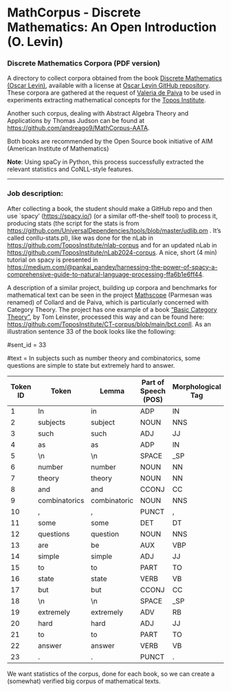 # MathCorpus - Discrete Mathematics: An Open Introduction (O. Levin)

### Discrete Mathematics Corpora (PDF version)

A directory to collect corpora obtained from the book 
[Discrete Mathematics (Oscar Levin)](https://discrete.openmathbooks.org/pdfs/dmoi4.pdf), 
available with a license at [Oscar Levin GitHub repository](https://github.com/oscarlevin/discrete-book/blob/main/README.md). 
These corpora are gathered at the request of 
[Valeria de Paiva](https://vcvpaiva.github.io/) to be used in experiments extracting mathematical concepts for the [Topos Institute](https://topos.institute/).

Another such corpus, dealing with Abstract Algebra Theory and Applications by Thomas Judson  can be found at https://github.com/andreago9/MathCorpus-AATA.

Both books are recommended by the Open Source book initiative of AIM (American Institute of Mathematics)


**Note**: Using spaCy in Python, this process successfully extracted the relevant statistics and CoNLL-style features.

---------------------

### Job description:

After collecting a book, the student should make a GitHub repo and then use `spacy’ (https://spacy.io/) (or a similar off-the-shelf tool) to process it, producing stats (the script for the stats is from https://github.com/UniversalDependencies/tools/blob/master/udlib.pm . It’s called conllu-stats.pl), like was done for the nLab in https://github.com/ToposInstitute/nlab-corpus and for an updated nLab in  https://github.com/ToposInstitute/nLab2024-corpus. A nice, short  (4 min) tutorial on spacy is presented in https://medium.com/@pankaj_pandey/harnessing-the-power-of-spacy-a-comprehensive-guide-to-natural-language-processing-ffa6b1e6ff44.

A description of a similar project, building up corpora and benchmarks for mathematical text can be seen in the project [Mathscope](http://www.jacobcollard.com/mathoscope/) (Parmesan was renamed) of Collard and de Paiva, which is particularly concerned with Category Theory. The project has one example of a book [“Basic Category Theory”](https://thorsonlinguistics.github.io/bct/#p1), by Tom Leinster, processed this way and can be found here: https://github.com/ToposInstitute/CT-corpus/blob/main/bct.conll. 
As an illustration sentence 33 of the book looks like the following:

#sent_id = 33

#text = In subjects such as number theory and combinatorics, some questions are simple to state but extremely hard to answer.

| Token ID | Token        | Lemma         | Part of Speech (POS) | Morphological Tag | Morphological Features              | Head ID | Dependency Relation | Space Info       |
|----------|--------------|---------------|-----------------------|--------------------|--------------------------------------|---------|----------------------|------------------|
| 1        | In           | in            | ADP                  | IN                 | _                                    | 13      | prep                | _                |
| 2        | subjects     | subject       | NOUN                 | NNS                | Number=Plur                          | 1       | pobj                | _                |
| 3        | such         | such          | ADJ                  | JJ                 | Degree=Pos                           | 4       | amod                | _                |
| 4        | as           | as            | ADP                  | IN                 | _                                    | 2       | prep                | SpaceAfter=No    |
| 5        | \n           | \n            | SPACE                | _SP                | _                                    | 7       | dep                 | SpaceAfter=No    |
| 6        | number       | number        | NOUN                 | NN                 | Number=Sing                          | 7       | compound            | _                |
| 7        | theory       | theory        | NOUN                 | NN                 | Number=Sing                          | 4       | pobj                | _                |
| 8        | and          | and           | CCONJ                | CC                 | ConjType=Cmp                         | 7       | cc                  | _                |
| 9        | combinatorics | combinatoric | NOUN                 | NNS                | Number=Plur                          | 7       | conj                | SpaceAfter=No    |
| 10       | ,            | ,             | PUNCT                | ,                  | PunctType=Comm                       | 13      | punct               | _                |
| 11       | some         | some          | DET                  | DT                 | _                                    | 12      | det                 | _                |
| 12       | questions    | question      | NOUN                 | NNS                | Number=Plur                          | 13      | nsubj               | _                |
| 13       | are          | be            | AUX                  | VBP                | Mood=Ind|Tense=Pres|VerbForm=Fin     | 0       | ROOT                | _                |
| 14       | simple       | simple        | ADJ                  | JJ                 | Degree=Pos                           | 13      | acomp               | _                |
| 15       | to           | to            | PART                 | TO                 | _                                    | 16      | aux                 | _                |
| 16       | state        | state         | VERB                 | VB                 | VerbForm=Inf                         | 14      | xcomp               | _                |
| 17       | but          | but           | CCONJ                | CC                 | ConjType=Cmp                         | 14      | cc                  | SpaceAfter=No    |
| 18       | \n           | \n            | SPACE                | _SP                | _                                    | 20      | dep                 | SpaceAfter=No    |
| 19       | extremely    | extremely     | ADV                  | RB                 | _                                    | 20      | advmod              | _                |
| 20       | hard         | hard          | ADJ                  | JJ                 | Degree=Pos                           | 14      | conj                | _                |
| 21       | to           | to            | PART                 | TO                 | _                                    | 22      | aux                 | _                |
| 22       | answer       | answer        | VERB                 | VB                 | VerbForm=Inf                         | 20      | xcomp               | SpaceAfter=No    |
| 23       | .            | .             | PUNCT                | .                  | PunctType=Peri                       | 13      | punct               | _                |


We want statistics of the corpus, done for each book, so we can create a (somewhat) verified big corpus of mathematical texts.
